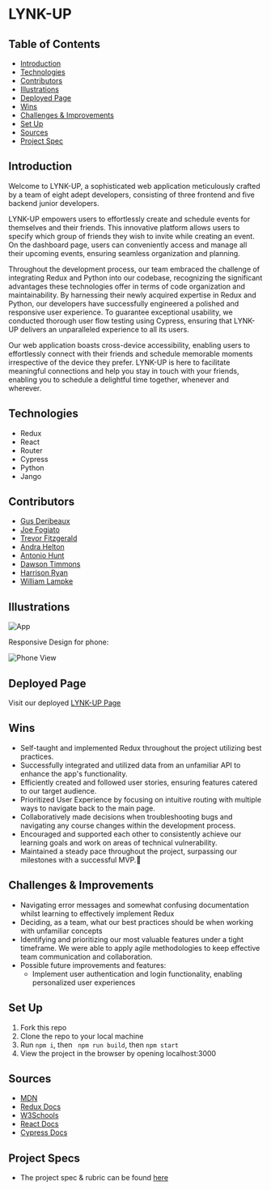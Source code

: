 # LYNK-UP

## Table of Contents
  - [Introduction](#Introduction)
  - [Technologies](#Technologies)
  - [Contributors](#Contributors)
  - [Illustrations](#Illustrations)
  - [Deployed Page](#Deployed-Page)
  - [Wins](#Wins)
  - [Challenges & Improvements](#Challenges-&-Improvements)
  - [Set Up](#Set-Up)
  - [Sources](#Sources)
  - [Project Spec](#Project-Spec)

## Introduction

Welcome to LYNK-UP, a sophisticated web application meticulously crafted by a team of eight adept developers, consisting of three frontend and five backend junior developers.

LYNK-UP empowers users to effortlessly create and schedule events for themselves and their friends. This innovative platform allows users to specify which group of friends they wish to invite while creating an event. On the dashboard page, users can conveniently access and manage all their upcoming events, ensuring seamless organization and planning.

Throughout the development process, our team embraced the challenge of integrating Redux and Python into our codebase, recognizing the significant advantages these technologies offer in terms of code organization and maintainability. By harnessing their newly acquired expertise in Redux and Python, our developers have successfully engineered a polished and responsive user experience. To guarantee exceptional usability, we conducted thorough user flow testing using Cypress, ensuring that LYNK-UP delivers an unparalleled experience to all its users.

Our web application boasts cross-device accessibility, enabling users to effortlessly connect with their friends and schedule memorable moments irrespective of the device they prefer. LYNK-UP is here to facilitate meaningful connections and help you stay in touch with your friends, enabling you to schedule a delightful time together, whenever and wherever.


## Technologies
  - Redux
  - React
  - Router
  - Cypress
  - Python
  - Jango

## Contributors
  - [Gus Deribeaux](https://github.com/Gderibeaux)
  - [Joe Fogiato]()
  - [Trevor Fitzgerald]()
  - [Andra Helton]()
  - [Antonio Hunt]()
  - [Dawson Timmons]()
  - [Harrison Ryan]()
  - [William Lampke]()


## Illustrations 
![App]()  

Responsive Design for phone:

![Phone View]() 

## Deployed Page

Visit our deployed [LYNK-UP Page]()

## Wins
- Self-taught and implemented Redux throughout the project utilizing best practices.
- Successfully integrated and utilized data from an unfamiliar API to enhance the app's functionality.
- Efficiently created and followed user stories, ensuring features catered to our target audience.
- Prioritized User Experience by focusing on intuitive routing with multiple ways to navigate back to the main page.
- Collaboratively made decisions when troubleshooting bugs and navigating any course changes within the development process.
- Encouraged and supported each other to consistently achieve our learning goals and work on areas of technical vulnerability.
- Maintained a steady pace throughout the project, surpassing our milestones with a successful MVP.💪

## Challenges & Improvements
  - Navigating error messages and somewhat confusing documentation whilst learning to effectively implement Redux
  - Deciding, as a team, what our best practices should be when working with unfamiliar concepts
  - Identifying and prioritizing our most valuable features under a tight timeframe. We were able to apply agile methodologies to keep effective team communication and collaboration. 
  - Possible future improvements and features:
    - Implement user authentication and login functionality, enabling personalized user experiences

## Set Up

1. Fork this repo  
2. Clone the repo to your local machine   
3. Run `npm i`, then ` npm run build`, then `npm start`
4. View the project in the browser by opening localhost:3000

## Sources
  - [MDN](http://developer.mozilla.org/en-US/)
  - [Redux Docs](https://redux.js.org/)
  - [W3Schools](https://www.w3schools.com/)
  - [React Docs](https://reactjs.org/docs/getting-started.html)
  - [Cypress Docs](https://docs.cypress.io/guides/overview/why-cypress.html)


## Project Specs
  - The project spec & rubric can be found [here](https://mod4.turing.edu/projects/capstone/)
